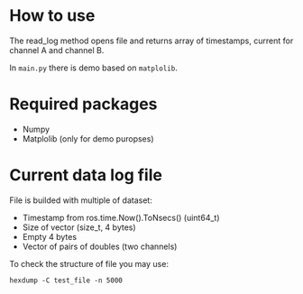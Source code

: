 # How to use 

The read_log method opens file and returns array of timestamps, current for channel A and channel B. 

In ``main.py`` there is demo based on ``matplolib``.

# Required packages

- Numpy
- Matplolib (only for demo puropses)

# Current data log file

File is builded with multiple of dataset:

- Timestamp from ros.time.Now().ToNsecs() (uint64_t)
- Size of vector (size_t, 4 bytes)
- Empty 4 bytes
- Vector of pairs of doubles (two channels)

To check the structure of file you may use:
```
hexdump -C test_file -n 5000
```